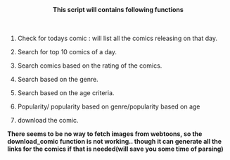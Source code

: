 <center> <b> This script will contains following functions </center></b>
<br>
<br>

1) Check for todays comic : will list all the comics releasing on that day.  </br>

2) Search for top 10 comics of a day.    <br>

3) Search comics based on the rating of the comics.<br>

4) Search based on the genre.<br>

5) Search based on the age criteria.<br>

6) Popularity/ popularity based on genre/popularity based on age <br>

7) download the comic.<br>


<b> There seems to be no way to fetch images from webtoons, so the download_comic function is not working.. though it can generate all the links for the comics if that is needed(will save you some time of parsing)</b>

